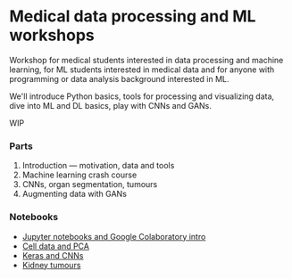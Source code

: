 # Medical data processing and ML workshops

Workshop for medical students interested in data processing and machine learning, for ML students interested in medical data and for anyone with programming or data analysis background interested in ML.


We'll introduce Python basics, tools for processing and visualizing data, dive into ML and DL basics, play with CNNs and GANs.

WIP


### Parts

1. Introduction — motivation, data and tools
2. Machine learning crash course
3. CNNs, organ segmentation, tumours
4. Augmenting data with GANs


### Notebooks

- [Jupyter notebooks and Google Colaboratory intro](./jupyter-introduction.ipynb)
- [Cell data and PCA](./cells-pca.ipynb)
- [Keras and CNNs](./colab-keras-intro.ipynb)
- [Kidney tumours](./kidney-tumours.ipynb)

